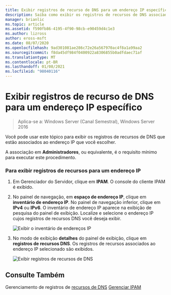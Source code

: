 ```yaml
---
title: Exibir registros de recurso de DNS para um endereço IP específico
description: Saiba como exibir os registros de recursos de DNS associados ao endereço IP que você escolher.
manager: brianlic
ms.topic: article
ms.assetid: f590fb86-4195-4f90-98cb-e90459d4c1e3
ms.author: lizross
author: eross-msft
ms.date: 08/07/2020
ms.openlocfilehash: 9ad301081ae286c72e26a567970ac4f8a1a99aa2
ms.sourcegitcommit: f8da45df984f0400922a8306855b0adfdaec71af
ms.translationtype: MT
ms.contentlocale: pt-BR
ms.lasthandoff: 01/08/2021
ms.locfileid: "98040116"
---
```

# <a name="view-dns-resource-records-for-a-specific-ip-address"></a>Exibir registros de recurso de DNS para um endereço IP específico

>Aplica-se a: Windows Server (Canal Semestral), Windows Server 2016

Você pode usar este tópico para exibir os registros de recursos de DNS que estão associados ao endereço IP que você escolher.

A associação em **Administradores**, ou equivalente, é o requisito mínimo para executar este procedimento.

### <a name="to-view-resource-records-for-an-ip-address"></a>Para exibir registros de recursos para um endereço IP

1.  Em Gerenciador do Servidor, clique em  **IPAM**. O console do cliente IPAM é exibido.

2.  No painel de navegação, em **espaço de endereço IP**, clique em **inventário de endereço IP**. No painel de navegação inferior, clique em **IPv4** ou **IPv6**. O inventário de endereço IP aparece na exibição de pesquisa do painel de exibição. Localize e selecione o endereço IP cujos registros de recursos DNS você deseja exibir.

    ![Exibir o inventário de endereços IP](../../media/View-DNS-Resource-Records-for-a-Specific-IP-Address/ipam_IPInventory_01.jpg)

3.  No modo de exibição **detalhes** do painel de exibição, clique em **registros de recursos DNS**. Os registros de recursos associados ao endereço IP selecionado são exibidos.

    ![Exibir registros de recursos de DNS](../../media/View-DNS-Resource-Records-for-a-Specific-IP-Address/ipam_IPInventory_02.jpg)

## <a name="see-also"></a>Consulte Também
Gerenciamento de registros de [recursos de DNS](DNS-Resource-Record-Management.md) 
 [Gerenciar IPAM](Manage-IPAM.md)



